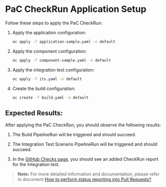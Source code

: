 # PaC CheckRun Application Setup

Follow these steps to apply the PaC CheckRun:

1. Apply the application configuration:
    ```bash
    oc apply -f application-sample.yaml -n default
    ```

2. Apply the component configuration:
    ```bash
    oc apply -f component-sample.yaml -n default
    ```

3. Apply the integration test configuration:
    ```bash
    oc apply -f its.yaml -n default
    ```

4. Create the build configuration:
    ```bash
    oc create -f build.yaml -n default
    ```

## Expected Results:

After applying the PaC CheckRun, you should observe the following results:

1. The Build PipelineRun will be triggered and should succeed.

2. The Integration Test Scenario PipelineRun will be triggered and should succeed.

3. In the [GitHub Checks page](https://github.com/hacbs-integration-tests/Integration-pac-example/pull/1/checks), you should see an added CheckRun report for the Integration test.









> **Note:** For more detailed information and documentation, please refer to document [How to perform status reporting into Pull Requests?](https://docs.google.com/document/d/1DhmxW2LW4S7dwxFBP7GFYz3TFy2AmzxeUa6rEKMrb_8/edit#heading=h.66cora4dihms).